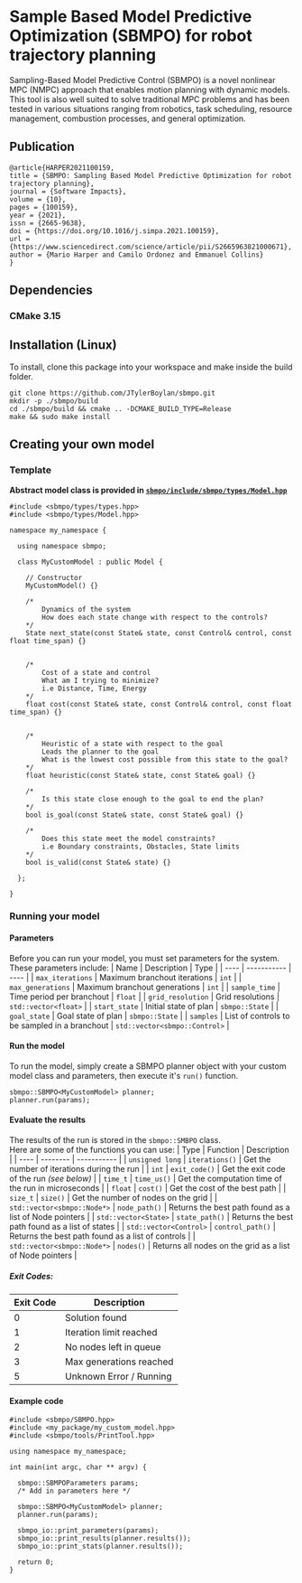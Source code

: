 # Sample Based Model Predictive Optimization (SBMPO) for robot trajectory planning

Sampling-Based Model Predictive Control (SBMPO) is a novel nonlinear MPC (NMPC) approach that enables
motion planning with dynamic models. This tool is also well suited to solve traditional MPC problems and has
been tested in various situations ranging from robotics, task scheduling, resource management, combustion
processes, and general optimization.

## Publication

```
@article{HARPER2021100159,
title = {SBMPO: Sampling Based Model Predictive Optimization for robot trajectory planning},
journal = {Software Impacts},
volume = {10},
pages = {100159},
year = {2021},
issn = {2665-9638},
doi = {https://doi.org/10.1016/j.simpa.2021.100159},
url = {https://www.sciencedirect.com/science/article/pii/S2665963821000671},
author = {Mario Harper and Camilo Ordonez and Emmanuel Collins}
}
```

## Dependencies
### CMake 3.15

## Installation (Linux)
To install, clone this package into your workspace and make inside the build folder.

```
git clone https://github.com/JTylerBoylan/sbmpo.git
mkdir -p ./sbmpo/build
cd ./sbmpo/build && cmake .. -DCMAKE_BUILD_TYPE=Release
make && sudo make install
```

## Creating your own model
### Template
**Abstract model class is provided in [`sbmpo/include/sbmpo/types/Model.hpp`](https://github.com/JTylerBoylan/sbmpo/blob/main/sbmpo/include/sbmpo/types/Model.hpp)**
```
#include <sbmpo/types/types.hpp>
#include <sbmpo/types/Model.hpp>

namespace my_namespace {

  using namespace sbmpo;

  class MyCustomModel : public Model {
 
    // Constructor
    MyCustomModel() {}
    
    /*
        Dynamics of the system
        How does each state change with respect to the controls?
    */
    State next_state(const State& state, const Control& control, const float time_span) {}


    /*
        Cost of a state and control
        What am I trying to minimize?
        i.e Distance, Time, Energy
    */
    float cost(const State& state, const Control& control, const float time_span) {}


    /*
        Heuristic of a state with respect to the goal
        Leads the planner to the goal
        What is the lowest cost possible from this state to the goal?
    */
    float heuristic(const State& state, const State& goal) {}

    /*
        Is this state close enough to the goal to end the plan?
    */
    bool is_goal(const State& state, const State& goal) {}

    /*
        Does this state meet the model constraints?
        i.e Boundary constraints, Obstacles, State limits
    */
    bool is_valid(const State& state) {}
  
  };

}
```
### Running your model
#### Parameters
Before you can run your model, you must set parameters for the system.  
These parameters include:
| Name | Description | Type |
| ---- | ----------- | ---- |
| `max_iterations` | Maximum branchout iterations | `int` |
| `max_generations` | Maximum branchout generations | `int` |
| `sample_time` | Time period per branchout | `float` |
| `grid_resolution` | Grid resolutions | `std::vector<float>` |
| `start_state` | Initial state of plan | `sbmpo::State` |
| `goal_state` | Goal state of plan | `sbmpo::State` |
| `samples` | List of controls to be sampled in a branchout | `std::vector<sbmpo::Control>` |

#### Run the model
To run the model, simply create a SBMPO planner object with your custom model class and parameters, then execute it's `run()` function.
```
sbmpo::SBMPO<MyCustomModel> planner;
planner.run(params);
```

#### Evaluate the results
The results of the run is stored in the `sbmpo::SMBPO` class.  
Here are some of the functions you can use:
| Type | Function | Description |
| ---- | -------- | ----------- |
| `unsigned long` | `iterations()` | Get the number of iterations during the run |
| `int` | `exit_code()` | Get the exit code of the run *(see below)* |
| `time_t` | `time_us()` | Get the computation time of the run in microseconds |
| `float` | `cost()` | Get the cost of the best path |
| `size_t` | `size()` | Get the number of nodes on the grid |
| `std::vector<sbmpo::Node*>` | `node_path()` | Returns the best path found as a list of Node pointers |
| `std::vector<State>` | `state_path()` | Returns the best path found as a list of states |
| `std::vector<Control>` | `control_path()` | Returns the best path found as a list of controls |
| `std::vector<sbmpo::Node*>` | `nodes()` | Returns all nodes on the grid as a list of Node pointers |

##### Exit Codes:
| Exit Code | Description |
| --------- | ----------- |
|     0     | Solution found |
|     1     | Iteration limit reached |
|     2     | No nodes left in queue |
|     3     | Max generations reached |
|     5     | Unknown Error / Running |

#### Example code

```
#include <sbmpo/SBMPO.hpp>
#include <my_package/my_custom_model.hpp>
#include <sbmpo/tools/PrintTool.hpp>

using namespace my_namespace;

int main(int argc, char ** argv) {

  sbmpo::SBMPOParameters params;
  /* Add in parameters here */
  
  sbmpo::SBMPO<MyCustomModel> planner;
  planner.run(params);
  
  sbmpo_io::print_parameters(params);
  sbmpo_io::print_results(planner.results());
  sbmpo_io::print_stats(planner.results());

  return 0;
}
```


